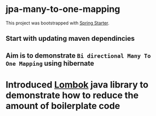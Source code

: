 # jpa-many-to-one-mapping

This project was bootstrapped with [Spring Starter](https://start.spring.io/).

## Start with updating maven dependincies 

## Aim is to demonstrate `Bi directional Many To One Mapping` using hibernate

# Introduced [Lombok](https://projectlombok.org/) java library to demonstrate how to reduce the amount of boilerplate code
